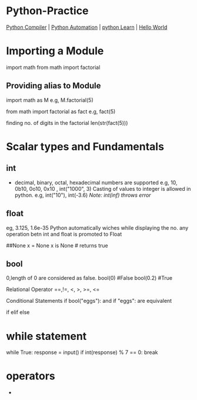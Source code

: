 # Python-Practice
[Python Compiler](https://www.onlinegdb.com/online_python_compiler)
| [Python Automation](https://automatetheboringstuff.com/chapter1/)
| [python Learn](http://www.pythonlearn.com/html-007/index.html)
| [Hello World](https://github.com/ANSHUM2019/Python-Practice/blob/master/HelloWorld.py)

# Importing a Module
import math
from math import factorial

## Providing alias to Module
import math as M
e.g, M.factorial(5)

from math import factorial as fact
e.g, fact(5)

finding no. of digits in the factorial
len(str(fact(5)))

# Scalar types and Fundamentals
## int
* decimal, binary, octal, hexadecimal numbers are supported
e.g, 10, 0b10, 0o10, 0x10 , int("1000", 3)
Casting of values to integer is allowed in python.
e.g, int("10"), int(-3.6)
*Note: int(inf) throws error*
## float
eg, 3.125, 1.6e-35
Python automatically wiches while displaying the no.
any operation betn int and float is promoted to Float

##None
x = None
x is None # returns true

## bool
0,length of 0 are considered as false.
bool(0) #False
bool(0.2) #True

Relational Operator
==,!=, <, >, >=, <=

Conditional Statements
if bool("eggs"):
and
if "eggs":
are equivalent

if
elif
else

# while statement
while True:
    response = input()
	if int(response) % 7 == 0:
	    break
# operators
* 

